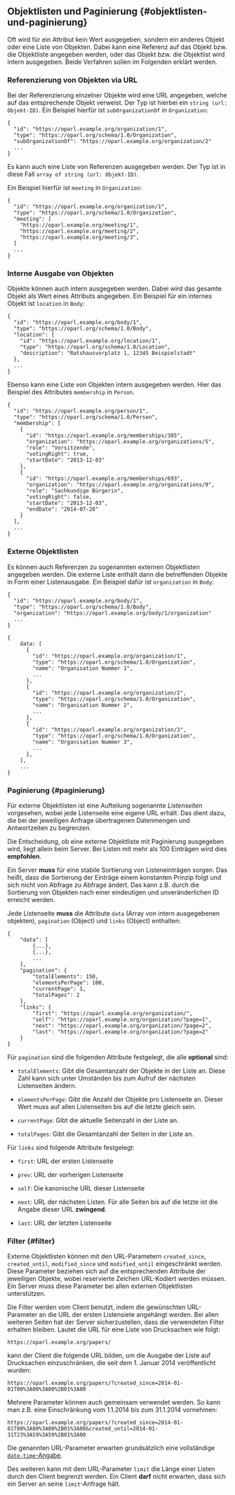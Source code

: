 ## Objektlisten und Paginierung {#objektlisten-und-paginierung}

Oft wird für ein Attribut kein Wert ausgegeben, sondern ein anderes Objekt oder
eine Liste von Objekten. Dabei kann eine Referenz auf das Objekt bzw. die
Objektliste angegeben werden, oder das Objekt bzw. die Objektlist wird intern
ausgegeben. Beide Verfahren sollen im Folgenden erklärt werden.


### Referenzierung von Objekten via URL

Bei der Referenzierung einzelner Objekte wird eine URL angegeben, welche auf
das entsprechende Objekt verweist. Der Typ ist hierbei ein
`string (url: Objekt-ID)`.
Ein Beispiel hierfür ist `subOrganizationOf` in `Organization`:

~~~~~  {#objektlisten_ex1 .json}
{
  "id": "https://oparl.example.org/organization/1",
  "type": "https://oparl.org/schema/1.0/Organization",
  "subOrganizationOf": "https://oparl.example.org/organization/2"
  ...
}
~~~~~

Es kann auch eine Liste von Referenzen ausgegeben werden. Der Typ ist in diese
Fall `array of string (url: Objekt-ID)`.

Ein Beispiel hierfür ist `meeting` in `Organization`:

~~~~~  {#objektlisten_ex2 .json}
{
  "id": "https://oparl.example.org/organization/1",
  "type": "https://oparl.org/schema/1.0/Organization",
  "meeting": [
    "https://oparl.example.org/meeting/1",
    "https://oparl.example.org/meeting/2",
    "https://oparl.example.org/meeting/3",
  ]
  ...
}
~~~~~

### Interne Ausgabe von Objekten

Objekte können auch intern ausgegeben werden. Dabei wird das gesamte Objekt als
Wert eines Attributs angegeben. Ein Beispiel für ein internes  Objekt ist
`location` in `Body`:

~~~~~  {#objektlisten_ex3 .json}
{
  "id": "https://oparl.example.org/body/1",
  "type": "https://oparl.org/schema/1.0/Body",
  "location": {
    "id": "https://oparl.example.org/location/1",
    "type": "https://oparl.org/schema/1.0/Location",
    "description": "Ratshausvorplatz 1, 12345 Beispielstadt"
  },
  ...
}
~~~~~

Ebenso kann eine Liste von Objekten intern ausgegeben werden. Hier das
Beispiel des Attributes `membership` in `Person`.

~~~~~  {#objektlisten_ex4 .json}
{
  "id": "https://oparl.example.org/person/1",
  "type": "https://oparl.org/schema/1.0/Person",
  "membership": [
    {
      "id": "https://oparl.example.org/memberships/385",
      "organization": "https://oparl.example.org/organizations/5",
      "role": "Vorsitzende",
      "votingRight": true,
      "startDate": "2013-12-03"
    },
    {
      "id": "https://oparl.example.org/memberships/693",
      "organization": "https://oparl.example.org/organizations/9",
      "role": "Sachkundige Bürgerin",
      "votingRight": false,
      "startDate": "2013-12-03",
      "endDate": "2014-07-28"
    }
  ],
  ...
}
~~~~~

### Externe Objektlisten

Es können auch Referenzen zu sogenannten externen Objektlisten angegeben werden.
Die externe Liste enthält dann die betreffenden Objekte in Form einer
Listenausgabe. Ein Beispiel dafür ist `organization` in `Body`:

~~~~~  {#objektlisten_ex5a .json}
{
  "id": "https://oparl.example.org/body/1",
  "type": "https://oparl.org/schema/1.0/Body",
  "organization": "https://oparl.example.org/body/1/organization"
  ...
}
~~~~~

~~~~~  {#objektlisten_ex5b .json}
{
    data: [
      {
        "id": "https://oparl.example.org/organization/1",
        "type": "https://oparl.org/schema/1.0/Organization",
        "name": "Organisation Nummer 1",
        ...
      },
      {
        "id": "https://oparl.example.org/organization/2",
        "type": "https://oparl.org/schema/1.0/Organization",
        "name": "Organisation Nummer 2",
        ...
      },
      {
        "id": "https://oparl.example.org/organization/3",
        "type": "https://oparl.org/schema/1.0/Organization",
        "name": "Organisation Nummer 3",
        ...
      },
    ],
    ...
}
~~~~~


### Paginierung  {#paginierung}

Für externe Objektlisten ist eine Aufteilung sogenannte *Listenseiten*
vorgesehen, wobei jede Listenseite eine eigene URL erhält. Das dient dazu,
die bei der jeweiligen Anfrage übertragenen Datenmengen und Antwortzeiten zu
begrenzen.

Die Entscheidung, ob eine externe Objektliste mit Paginierung
ausgegeben wird, liegt allein beim Server. Bei Listen mit mehr als 100
Einträgen wird dies **empfohlen**.

Ein Server **muss** für eine stabile Sortierung von Listeneinträgen sorgen. Das
heißt, dass die Sortierung der Einträge einem konstanten Prinzip folgt und sich
nicht von Abfrage zu Abfrage ändert. Das kann z.B. durch die Sortierung von
Objekten nach einer eindeutigen und unveränderlichen ID erreicht werden.

Jede Listenseite **muss** die Attribute `data` (Array von intern ausgegebenen
  objekten), `pagination` (Object) und `links` (Object) enthalten:

~~~~~  {#paginierung_ex1 .json}
{
    "data": [
        {...},
        {...},
        ...
    ],
    "pagination": {
        "totalElements": 150,
        "elementsPerPage": 100,
        "currentPage": 1,
        "totalPages": 2
    },
    "links": {
        "first": "https://oparl.example.org/organization/",
        "self": "https://oparl.example.org/organization/?page=1",
        "next": "https://oparl.example.org/organization/?page=2",
        "last": "https://oparl.example.org/organization/?page=2"
    }
}
~~~~~

Für `pagination` sind die folgenden Attribute festgelegt, die alle **optional**
sind:

- `totalElements`: Gibt die Gesamtanzahl der Objekte in der Liste an. Diese Zahl
kann sich unter Umständen bis zum Aufruf der nächsten Listenseiten ändern.

- `elementsPerPage`: Gibt die Anzahl der Objekte pro Listenseite an. Dieser Wert
muss auf allen Listenseiten bis auf die letzte gleich sein.

- `currentPage`: Gibt die aktuelle Seitenzahl in der Liste an.

- `totalPages`: Gibt die Gesamtanzahl der Seiten in der Liste an.

Für `links`  sind folgende Attribute festgelegt:

- `first`: URL der ersten Listenseite

- `prev`: URL der vorherigen Listenseite

- `self`: Die kanonische URL dieser Listenseite

- `next`: URL der nächsten Listen. Für alle Seiten bis auf die letzte ist die
Angabe dieser URL **zwingend**.

- `last`: URL der letzten Listenseite


### Filter  {#filter}

Externe Objektlisten können mit den URL-Parametern `created_since`, `created_until`,
`modified_since` und `modified_until` eingeschränkt werden. Diese Parameter
beziehen sich auf die entsprechenden Attribute der jeweiligen Objekte, wobei
reservierte Zeichen URL-Kodiert werden müssen. Ein Server muss diese Parameter
bei allen externen Objektlisten unterstützen.

Die Filter werden vom Client benutzt, indem die gewünschten URL-Parameter an
die URL der ersten Listensiete angehängt werden. Bei allen weiteren Seiten hat
der Server sicherzustellen, dass die verwendeten Filter erhalten bleiben.
Lautet die URL für eine Liste von Drucksachen wie folgt:

    https://oparl.example.org/papers/

kann der Client die folgende URL bilden, um die Ausgabe der Liste auf
Drucksachen einzuschränken, die seit dem 1. Januar 2014 veröffentlicht wurden:

    https://oparl.example.org/papers/?created_since=2014-01-01T00%3A00%3A00%2B01%3A00

Mehrere Parameter können auch gemeinsam verwendet werden. So kann man z.B. eine
Einschränkung vom 1.1.2014 bis zum 31.1.2014 vornehmen:

    https://oparl.example.org/papers/?created_since=2014-01-01T00%3A00%3A00%2B01%3A00&created_until=2014-01-31T23%3A59%3A59%2B01%3A00

Die genannten URL-Parameter erwarten grundsätzlich eine vollständige [`date-time`-Angabe](#datum_zeit).

Des weiteren kann mit dem URL-Parameter `limit` die Länge einer Listen durch
den Client begrenzt werden. Ein Client **darf** nicht erwarten, dass sich ein
Server an seine `limit`-Anfrage hält.
